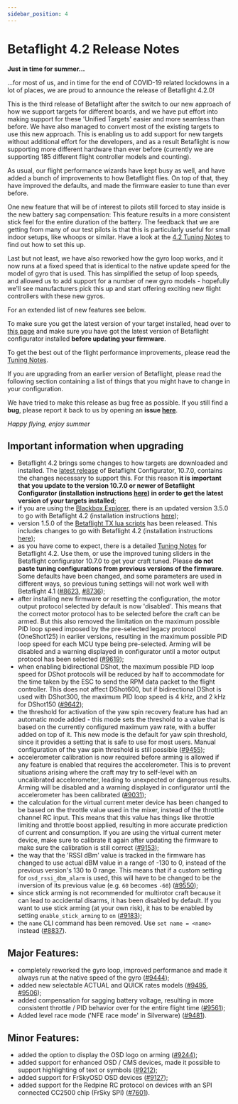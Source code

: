 ```yaml
---
sidebar_position: 4
---
```


# Betaflight 4.2 Release Notes

**Just in time for summer...**

...for most of us, and in time for the end of COVID-19 related lockdowns in a lot of places, we are proud to announce the release of Betaflight 4.2.0!

This is the third release of Betaflight after the switch to our new approach of how we support targets for different boards, and we have put effort into making support for these 'Unified Targets' easier and more seamless than before. We have also managed to convert most of the existing targets to use this new approach. This is enabling us to add support for new targets without additional effort for the developers, and as a result Betaflight is now supporting more different hardware than ever before (currently we are supporting 185 different flight controller models and counting).

As usual, our flight performance wizards have kept busy as well, and have added a bunch of improvements to how Betaflight flies. On top of that, they have improved the defaults, and made the firmware easier to tune than ever before.

One new feature that will be of interest to pilots still forced to stay inside is the new battery sag compensation: This feature results in a more consistent stick feel for the entire duration of the battery. The feedback that we are getting from many of our test pilots is that this is particularly useful for small indoor setups, like whoops or similar. Have a look at the [4.2 Tuning Notes](/docs/wiki/tuning/4-2-Tuning-Notes) to find out how to set this up.

Last but not least, we have also reworked how the gyro loop works, and it now runs at a fixed speed that is identical to the native update speed for the model of gyro that is used. This has simplified the setup of loop speeds, and allowed us to add support for a number of new gyro models - hopefully we'll see manufacturers pick this up and start offering exciting new flight controllers with these new gyros. 

For an extended list of new features see below.


To make sure you get the latest version of your target installed, head over to [this page](https://github.com/betaflight/betaflight-configurator/releases) and make sure you have got the latest version of Betaflight configurator installed **before updating your firmware**.

To get the best out of the flight performance improvements, please read the [Tuning Notes](/docs/wiki/tuning/4-2-Tuning-Notes).

If you are upgrading from an earlier version of Betaflight, please read the following section containing a list of things that you might have to change in your configuration.


We have tried to make this release as bug free as possible. If you still find a **bug**, please report it back to us by opening an **issue [here](https://github.com/betaflight/betaflight/issues)**.

_Happy flying, enjoy summer_


## Important information when upgrading

- Betaflight 4.2 brings some changes to how targets are downloaded and installed. The [latest release](https://github.com/betaflight/betaflight-configurator/releases) of Betaflight Configurator, 10.7.0, contains the changes necessary to support this. For this reason **it is important that you update to the version 10.7.0 or newer of Betaflight Configurator (installation instructions [here](https://github.com/betaflight/betaflight-configurator#installation)) in order to get the latest version of your targets installed**;
- if you are using the [Blackbox Explorer](https://github.com/betaflight/blackbox-log-viewer/releases), there is an updated version 3.5.0 to go with Betaflight 4.2 (installation instructions [here](https://github.com/betaflight/blackbox-log-viewer#installation));
- version 1.5.0 of the [Betaflight TX lua scripts](https://github.com/betaflight/betaflight-tx-lua-scripts/releases) has been released. This includes changes to go with Betaflight 4.2 (installation instructions [here](https://github.com/betaflight/betaflight-tx-lua-scripts#installing));
- as you have come to expect, there is a detailed [Tuning Notes](/docs/wiki/tuning/4-2-Tuning-Notes) for Betaflight 4.2. Use them, or use the improved tuning sliders in the Betaflight configurator 10.7.0 to get your craft tuned. Please **do not paste tuning configurations from previous versions of the firmware**. Some defaults have been changed, and some parameters are used in different ways, so previous tuning settings will not work well with Betaflight 4.1 ([#8623](https://github.com/betaflight/betaflight/pull/8623), [#8736](https://github.com/betaflight/betaflight/pull/8736));
- after installing new firmware or resetting the configuration, the motor output protocol selected by default is now 'disabled'. This means that the correct motor protocol has to be selected before the craft can be armed. But this also removed the limitation on the maximum possible PID loop speed imposed by the pre-selected legacy protocol (OneShot125) in earlier versions, resulting in the maximum possible PID loop speed for each MCU type being pre-selected. Arming will be disabled and a warning displayed in configurator until a motor output protocol has been selected ([#9619](https://github.com/betaflight/betaflight/pull/9619));
- when enabling bidirectional DShot, the maximum possible PID loop speed for DShot protocols will be reduced by half to accommodate for the time taken by the ESC to send the RPM data packet to the flight controller. This does not affect DShot600, but if bidirectional DShot is used with DShot300, the maximum PID loop speed is 4 kHz, and 2 kHz for DShot150 ([#9642](https://github.com/betaflight/betaflight/pull/9642));
- the threshold for activation of the yaw spin recovery feature has had an automatic mode added - this mode sets the threshold to a value that is based on the currently configured maximum yaw rate, with a buffer added on top of it. This new mode is the default for yaw spin threshold, since it provides a setting that is safe to use for most users. Manual configuration of the yaw spin threshold is still possible ([#9455](https://github.com/betaflight/betaflight/pull/9455));
- accelerometer calibration is now required before arming is allowed if any feature is enabled that requires the accelerometer. This is to prevent situations arising where the craft may try to self-level with an uncalibrated accelerometer, leading to unexpected or dangerous results. Arming will be disabled and a warning displayed in configurator until the accelerometer has been calibrated ([#9031](https://github.com/betaflight/betaflight/pull/9031));
- the calculation for the virtual current meter device has been changed to be based on the throttle value used in the mixer, instead of the throttle channel RC input. This means that this value has things like throttle limiting and throttle boost applied, resulting in more accurate prediction of current and consumption. If you are using the virtual current meter device, make sure to calibrate it again after updating the firmware to make sure the calibration is still correct ([#9153](https://github.com/betaflight/betaflight/pull/9153));
- the way that the 'RSSI dBm' value is tracked in the firmware has changed to use actual dBM value in a range of -130 to 0, instead of the previous version's 130 to 0 range. This means that if a custom setting for `osd_rssi_dbm_alarm` is used, this will have to be changed to be the inversion of its previous value (e.g. `60` becomes `-60`) ([#9550](https://github.com/betaflight/betaflight/pull/9550));
- since stick arming is not recommended for multirotor craft because it can lead to accidental disarms, it has been disabled by default. If you want to use stick arming (at your own risk), it has to be enabled by setting `enable_stick_arming` to `on` ([#9183](https://github.com/betaflight/betaflight/pull/9183));
- the `name` CLI command has been removed. Use `set name = <name>` instead ([#8837](https://github.com/betaflight/betaflight/pull/8837)).


## Major Features:

- completely reworked the gyro loop, improved performance and made it always run at the native speed of the gyro ([#9444](https://github.com/betaflight/betaflight/pull/9444));
- added new selectable ACTUAL and QUICK rates models ([#9495](https://github.com/betaflight/betaflight/pull/9495), [#9506](https://github.com/betaflight/betaflight/pull/9506));
- added compensation for sagging battery voltage, resulting in more consistent throttle / PID behavior over for the entire flight time ([#9561](https://github.com/betaflight/betaflight/pull/9561));
- Added level race mode ('NFE race mode' in Silverware) ([#9481](https://github.com/betaflight/betaflight/pull/9481)).


## Minor Features:

- added the option to display the OSD logo on arming ([#9244](https://github.com/betaflight/betaflight/pull/9244));
- added support for enhanced OSD / CMS devices, made it possible to support highlighting of text or symbols ([#9212](https://github.com/betaflight/betaflight/pull/9212));
- added support for FrSkyOSD OSD devices ([#9127](https://github.com/betaflight/betaflight/pull/9127));
- added support for the Redpine RC protocol on devices with an SPI connected CC2500 chip (FrSky SPI) ([#7601](https://github.com/betaflight/betaflight/pull/7601)).
